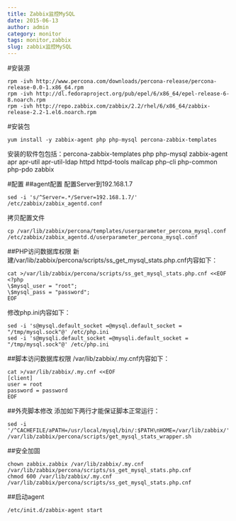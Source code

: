 ```yaml
---
title: Zabbix监控MySQL
date: 2015-06-13
author: admin
category: monitor 
tags: monitor,zabbix
slug: zabbix监控MySQL
---
```


#安装源
```
rpm -ivh http://www.percona.com/downloads/percona-release/percona-release-0.0-1.x86_64.rpm
rpm -ivh http://dl.fedoraproject.org/pub/epel/6/x86_64/epel-release-6-8.noarch.rpm
rpm -ivh http://repo.zabbix.com/zabbix/2.2/rhel/6/x86_64/zabbix-release-2.2-1.el6.noarch.rpm
```

#安装包

    yum install -y zabbix-agent php php-mysql percona-zabbix-templates

安装的软件包包括：percona-zabbix-templates php php-mysql zabbix-agent apr apr-util apr-util-ldap httpd httpd-tools mailcap php-cli php-common php-pdo zabbix

#配置
##agent配置
配置Server到192.168.1.7

    sed -i 's/^Server=.*/Server=192.168.1.7/' /etc/zabbix/zabbix_agentd.conf

拷贝配置文件

    cp /var/lib/zabbix/percona/templates/userparameter_percona_mysql.conf /etc/zabbix/zabbix_agentd.d/userparameter_percona_mysql.conf

##PHP访问数据库权限
新建/var/lib/zabbix/percona/scripts/ss_get_mysql_stats.php.cnf内容如下：
```
cat >/var/lib/zabbix/percona/scripts/ss_get_mysql_stats.php.cnf <<EOF
<?php
\$mysql_user = "root";
\$mysql_pass = "password";
EOF
```

修改php.ini内容如下：
```
sed -i 's@mysql.default_socket =@mysql.default_socket = "/tmp/mysql.sock"@' /etc/php.ini
sed -i 's@mysqli.default_socket =@mysqli.default_socket = "/tmp/mysql.sock"@' /etc/php.ini
```

##脚本访问数据库权限
/var/lib/zabbix/.my.cnf内容如下：
```
cat >/var/lib/zabbix/.my.cnf <<EOF
[client]
user = root
password = password
EOF
```

##外壳脚本修改
添加如下两行才能保证脚本正常运行：
```
sed -i '/^CACHEFILE/aPATH=/usr/local/mysql/bin/:$PATH\nHOME=/var/lib/zabbix/' /var/lib/zabbix/percona/scripts/get_mysql_stats_wrapper.sh
```

##安全加固
```
chown zabbix.zabbix /var/lib/zabbix/.my.cnf /var/lib/zabbix/percona/scripts/ss_get_mysql_stats.php.cnf 
chmod 600 /var/lib/zabbix/.my.cnf /var/lib/zabbix/percona/scripts/ss_get_mysql_stats.php.cnf
```

##启动agent

    /etc/init.d/zabbix-agent start
 
